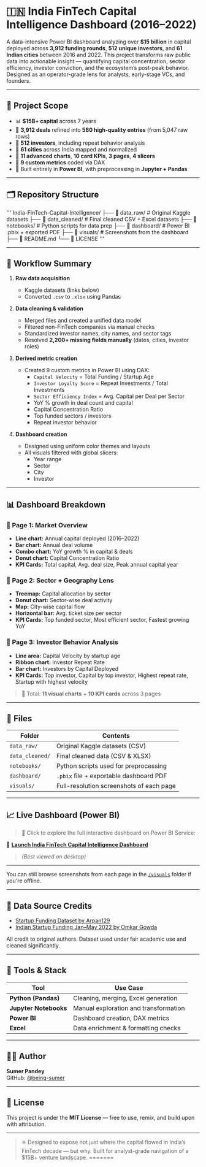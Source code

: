 # 🇮🇳 India FinTech Capital Intelligence Dashboard (2016–2022)

A data-intensive Power BI dashboard analyzing over **$15 billion** in capital deployed across **3,912 funding rounds**, **512 unique investors**, and **61 Indian cities** between 2016 and 2022. This project transforms raw public data into actionable insight — quantifying capital concentration, sector efficiency, investor conviction, and the ecosystem’s post-peak behavior. Designed as an operator-grade lens for analysts, early-stage VCs, and founders.

---

## 📌 Project Scope

- 📊 **$15B+ capital** across 7 years  
- 🧾 **3,912 deals** refined into **580 high-quality entries** (from 5,047 raw rows)  
- 👥 **512 investors**, including repeat behavior analysis  
- 🌆 **61 cities** across India mapped and normalized  
- 🧠 **11 advanced charts**, **10 card KPIs**, **3 pages**, **4 slicers**  
- 🧪 **9 custom metrics** coded via DAX  
- 🎯 Built entirely in **Power BI**, with preprocessing in **Jupyter + Pandas**

---

## 🗂 Repository Structure
'''
India-FinTech-Capital-Intelligence/
├── 📁 data_raw/              # Original Kaggle datasets
├── 📁 data_cleaned/          # Final cleaned CSV + Excel datasets
├── 📁 notebooks/             # Python scripts for data prep
├── 📁 dashboard/             # Power BI .pbix + exported PDF
├── 📁 visuals/               # Screenshots from the dashboard
├── 📄 README.md
└── 📄 LICENSE
'''

---

## 🔄 Workflow Summary

1. **Raw data acquisition**  
   - Kaggle datasets (links below)  
   - Converted `.csv` to `.xlsx` using Pandas

2. **Data cleaning & validation**  
   - Merged files and created a unified data model  
   - Filtered non-FinTech companies via manual checks  
   - Standardized investor names, city names, and sector tags  
   - Resolved **2,200+ missing fields manually** (dates, cities, investor roles)

3. **Derived metric creation**  
   - Created 9 custom metrics in Power BI using DAX:
     - `Capital Velocity` = Total Funding / Startup Age
     - `Investor Loyalty Score` = Repeat Investments / Total Investments
     - `Sector Efficiency Index` = Avg. Capital per Deal per Sector
     - YoY % growth in deal count and capital
     - Capital Concentration Ratio
     - Top funded sectors / investors
     - Repeat investor behavior

4. **Dashboard creation**  
   - Designed using uniform color themes and layouts  
   - All visuals filtered with global slicers:
     - Year range  
     - Sector  
     - City  
     - Investor

---

## 📊 Dashboard Breakdown

### 📘 Page 1: Market Overview
- **Line chart:** Annual capital deployed (2016–2022)
- **Bar chart:** Annual deal volume
- **Combo chart:** YoY growth % in capital & deals
- **Donut chart:** Capital Concentration Ratio
- **KPI Cards:** Total capital, Avg. deal size, Peak annual capital year

### 🧭 Page 2: Sector + Geography Lens
- **Treemap:** Capital allocation by sector
- **Donut chart:** Sector-wise deal activity
- **Map:** City-wise capital flow
- **Horizontal bar:** Avg. ticket size per sector
- **KPI Cards:** Top funded sector, Most efficient sector, Fastest growing YoY

### 🧠 Page 3: Investor Behavior Analysis
- **Line area:** Capital Velocity by startup age
- **Ribbon chart:** Investor Repeat Rate
- **Bar chart:** Investors by Capital Deployed
- **KPI Cards:** Top investor, Capital by top investor, Highest repeat rate, Startup with highest velocity

> 🧮 Total: **11 visual charts** + **10 KPI cards** across 3 pages

---

## 📂 Files

| Folder        | Contents                                   |
|---------------|--------------------------------------------|
| `data_raw/`     | Original Kaggle datasets (CSV)             |
| `data_cleaned/` | Final cleaned data (CSV & XLSX)            |
| `notebooks/`    | Python scripts used for preprocessing      |
| `dashboard/`    | `.pbix` file + exportable dashboard PDF    |
| `visuals/`      | Full-resolution screenshots of each page   |

---

## 📈 Live Dashboard (Power BI)

> 🚀 Click to explore the full interactive dashboard on Power BI Service:

🔗 [**Launch India FinTech Capital Intelligence Dashboard**](https://app.powerbi.com/view?r=eyJrIjoiYTQyNjdlZTItODIyZC00MDlhLTgyNDMtMDExMTY0NzEyZjEyIiwidCI6ImUxMGQ5NTc4LWRlNTgtNDUyZC1iMmJiLTY1NGFjZGM5ZmZiNyJ9&embedImagePlaceholder=true)

> *(Best viewed on desktop)*

---

You can still browse screenshots from each page in the [`/visuals`](./visuals) folder if you're offline.

---

## 📎 Data Source Credits

- [Startup Funding Dataset by Arpan129](https://www.kaggle.com/datasets/arpan129/startups-funding-dataset?resource=download)
- [Indian Startup Funding Jan–May 2022 by Omkar Gowda](https://www.kaggle.com/datasets/omkargowda/indian-startups-funding-data-januarymay-2022)

All credit to original authors. Dataset used under fair academic use and cleaned significantly.

---

## 🧪 Tools & Stack

| Tool        | Use Case                            |
|-------------|-------------------------------------|
| **Python (Pandas)** | Cleaning, merging, Excel generation  |
| **Jupyter Notebooks** | Manual exploration and transformation |
| **Power BI** | Dashboard creation, DAX metrics     |
| **Excel** | Data enrichment & formatting checks   |

---

## 👨‍💻 Author

**Sumer Pandey**  
GitHub: [@being-sumer](https://github.com/being-sumer)

---

## 🪪 License

This project is under the **MIT License** — free to use, remix, and build upon with attribution.

---

> ✳️ Designed to expose not just where the capital flowed in India’s FinTech decade — but why. Built for analyst-grade navigation of a $15B+ venture landscape.
=======
